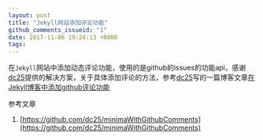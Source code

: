 ```yaml
---
layout: post
title: "Jekyll网站添加评论功能"
github_comments_issueid: "1"
date: 2017-11-06 19:24:13 +0800
tags:
---
```


在`Jekyll`网站中添加动态评论功能，使用的是github的issues的功能api，感谢[dc25](https://github.com/dc25)提供的解决方案，关于具体添加评论的方法，参考[dc25](https://github.com/dc25)写的一篇博客文章[在Jekyll博客中添加github评论功能](https://dc25.github.io/myBlog/2017/06/24/using-github-comments-in-a-jekyll-blog.html)

参考文章
1. [https://github.com/dc25/minimaWithGithubComments](https://github.com/dc25/minimaWithGithubComments)
